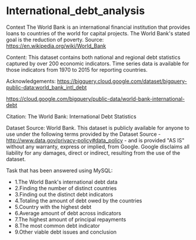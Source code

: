 # International_debt_analysis
Context
The World Bank is an international financial institution that provides loans to countries of the world for capital projects. The World Bank's stated goal is the reduction of poverty. Source: https://en.wikipedia.org/wiki/World_Bank

Content:
This dataset contains both national and regional debt statistics captured by over 200 economic indicators. Time series data is available for those indicators from 1970 to 2015 for reporting countries.

Acknowledgements:
https://bigquery.cloud.google.com/dataset/bigquery-public-data:world_bank_intl_debt

https://cloud.google.com/bigquery/public-data/world-bank-international-debt

Citation: 
The World Bank: International Debt Statistics

Dataset Source: 
World Bank. This dataset is publicly available for anyone to use under the following terms provided by the Dataset Source - http://www.data.gov/privacy-policy#data_policy - and is provided "AS IS" without any warranty, express or implied, from Google. Google disclaims all liability for any damages, direct or indirect, resulting from the use of the dataset.

Task that has been answered using MySQL:
* 1.The World Bank's international debt data
* 2.Finding the number of distinct countries
* 3.Finding out the distinct debt indicators
* 4.Totaling the amount of debt owed by the countries
* 5.Country with the highest debt
* 6.Average amount of debt across indicators
* 7.The highest amount of principal repayments
* 8.The most common debt indicator
* 9.Other viable debt issues and conclusion

